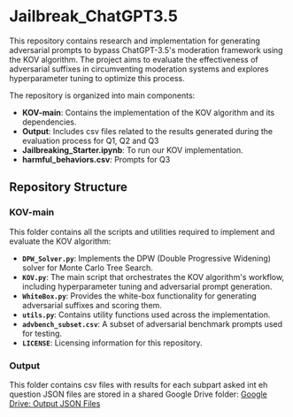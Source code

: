 # Jailbreak_ChatGPT3.5

This repository contains research and implementation for generating adversarial prompts to bypass ChatGPT-3.5's moderation framework using the KOV algorithm. The project aims to evaluate the effectiveness of adversarial suffixes in circumventing moderation systems and explores hyperparameter tuning to optimize this process.

The repository is organized into main components:
- **KOV-main**: Contains the implementation of the KOV algorithm and its dependencies.
- **Output**: Includes csv files related to the results generated during the evaluation process for Q1, Q2 and Q3
- **Jailbreaking_Starter.ipynb**: To run our KOV implementation.
- **harmful_behaviors.csv**: Prompts for Q3


## Repository Structure

### **KOV-main**
This folder contains all the scripts and utilities required to implement and evaluate the KOV algorithm:
- **`DPW_Solver.py`**: Implements the DPW (Double Progressive Widening) solver for Monte Carlo Tree Search.
- **`KOV.py`**: The main script that orchestrates the KOV algorithm's workflow, including hyperparameter tuning and adversarial prompt generation.
- **`WhiteBox.py`**: Provides the white-box functionality for generating adversarial suffixes and scoring them.
- **`utils.py`**: Contains utility functions used across the implementation.
- **`advbench_subset.csv`**: A subset of adversarial benchmark prompts used for testing.
- **`LICENSE`**: Licensing information for this repository.

### **Output**
This folder contains csv files with results for each subpart asked int eh question 
JSON files are stored in a shared Google Drive folder:
[Google Drive: Output JSON Files](https://drive.google.com/drive/folders/1Igpp3dTSPpMTACdFn4wa9VJ9EWdUUH9Y?usp=share_link)
